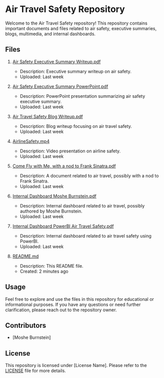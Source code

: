 # Air Travel Safety Repository

Welcome to the Air Travel Safety repository! This repository contains important documents and files related to air safety, executive summaries, blogs, multimedia, and internal dashboards.

## Files

1. [Air Safety Executive Summary Writeup.pdf](Air%20Safety%20Executive%20Summary%20Writeup.pdf)
   - Description: Executive summary writeup on air safety.
   - Uploaded: Last week

2. [Air Safety Executive Summary PowerPoint.pdf](Air%20Safety%20Executive%20SummaryPowerPoint.pdf)
   - Description: PowerPoint presentation summarizing air safety executive summary.
   - Uploaded: Last week

3. [Air Travel Safety Blog Writeup.pdf](Air%20Travel%20Safety%20Blog%20Writeup.pdf)
   - Description: Blog writeup focusing on air travel safety.
   - Uploaded: Last week

4. [AirlineSafety.mp4](AirlineSafety.mp4)
   - Description: Video presentation on airline safety.
   - Uploaded: Last week

5. [Come Fly with Me, with a nod to Frank Sinatra.pdf](Come%20Fly%20with%20Me,%20with%20a%20nod%20to%20Frank%20Sinatra.pdf)
   - Description: A document related to air travel, possibly with a nod to Frank Sinatra.
   - Uploaded: Last week

6. [Internal Dashboard Moshe Burnstein.pdf](Internal%20Dashboard%20Moshe%20Burnstein.pdf)
   - Description: Internal dashboard related to air travel, possibly authored by Moshe Burnstein.
   - Uploaded: Last week

7. [Internal Dashboard PowerBI Air Travel Safety.pdf](Internal%20Dashboard%20PowerBI%20Air%20Travel%20Safety.pdf)
   - Description: Internal dashboard related to air travel safety using PowerBI.
   - Uploaded: Last week

8. [README.md](README.md)
   - Description: This README file.
   - Created: 2 minutes ago

## Usage

Feel free to explore and use the files in this repository for educational or informational purposes. If you have any questions or need further clarification, please reach out to the repository owner.

## Contributors

- [Moshe Burnstein]
  

## License

This repository is licensed under [License Name]. Please refer to the [LICENSE](LICENSE) file for more details.

